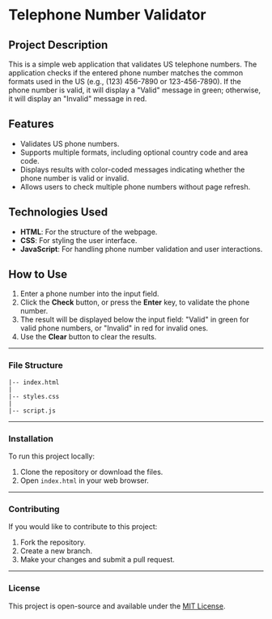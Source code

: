 # Telephone Number Validator

## Project Description
This is a simple web application that validates US telephone numbers. The application checks if the entered phone number matches the common formats used in the US (e.g., (123) 456-7890 or 123-456-7890). If the phone number is valid, it will display a "Valid" message in green; otherwise, it will display an "Invalid" message in red.

## Features
- Validates US phone numbers.
- Supports multiple formats, including optional country code and area code.
- Displays results with color-coded messages indicating whether the phone number is valid or invalid.
- Allows users to check multiple phone numbers without page refresh.

## Technologies Used
- **HTML**: For the structure of the webpage.
- **CSS**: For styling the user interface.
- **JavaScript**: For handling phone number validation and user interactions.

## How to Use
1. Enter a phone number into the input field.
2. Click the **Check** button, or press the **Enter** key, to validate the phone number.
3. The result will be displayed below the input field: "Valid" in green for valid phone numbers, or "Invalid" in red for invalid ones.
4. Use the **Clear** button to clear the results.

---

### **File Structure**
    |-- index.html
    |
    |-- styles.css
    |
    |-- script.js

---

### **Installation**
To run this project locally:
1. Clone the repository or download the files.
2. Open `index.html` in your web browser.

---

### **Contributing**
If you would like to contribute to this project:
1. Fork the repository.
2. Create a new branch.
3. Make your changes and submit a pull request.

---

### **License**
This project is open-source and available under the [MIT License](LICENSE).
